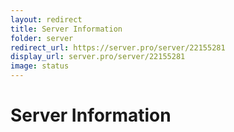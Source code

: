 ```yaml
---
layout: redirect
title: Server Information
folder: server
redirect_url: https://server.pro/server/22155281
display_url: server.pro/server/22155281
image: status
---
```


# Server Information